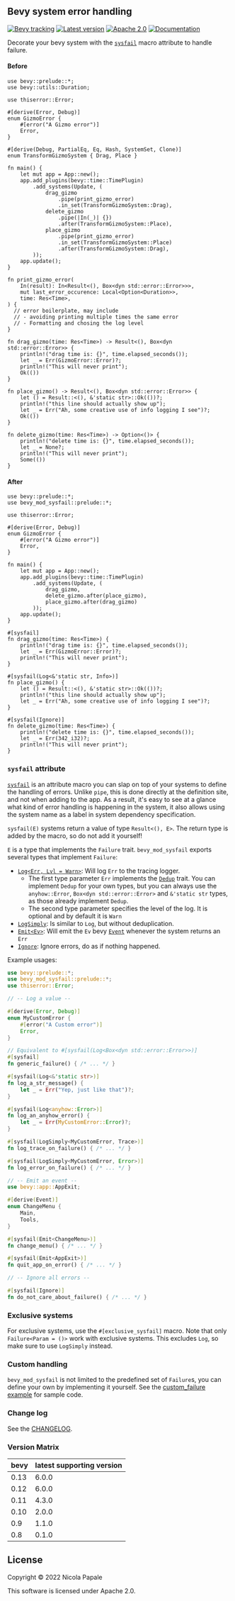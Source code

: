 ## Bevy system error handling 

[![Bevy tracking](https://img.shields.io/badge/Bevy%20tracking-released%20version-lightblue)](https://github.com/bevyengine/bevy/blob/main/docs/plugins_guidelines.md#main-branch-tracking)
[![Latest version](https://img.shields.io/crates/v/bevy_mod_sysfail.svg)](https://crates.io/crates/bevy_mod_sysfail)
[![Apache 2.0](https://img.shields.io/badge/license-Apache-blue.svg)](./LICENSE)
[![Documentation](https://docs.rs/bevy_mod_sysfail/badge.svg)](https://docs.rs/bevy_mod_sysfail/)

Decorate your bevy system with the [`sysfail`] macro attribute to handle failure.

#### Before

```rust,no_run
use bevy::prelude::*;
use bevy::utils::Duration;

use thiserror::Error;

#[derive(Error, Debug)]
enum GizmoError {
    #[error("A Gizmo error")]
    Error,
}

#[derive(Debug, PartialEq, Eq, Hash, SystemSet, Clone)]
enum TransformGizmoSystem { Drag, Place }

fn main() {
    let mut app = App::new();
    app.add_plugins(bevy::time::TimePlugin)
        .add_systems(Update, (
            drag_gizmo
                .pipe(print_gizmo_error)
                .in_set(TransformGizmoSystem::Drag),
            delete_gizmo
                .pipe(|In(_)| {})
                .after(TransformGizmoSystem::Place),
            place_gizmo
                .pipe(print_gizmo_error)
                .in_set(TransformGizmoSystem::Place)
                .after(TransformGizmoSystem::Drag),
        ));
    app.update();
}

fn print_gizmo_error(
    In(result): In<Result<(), Box<dyn std::error::Error>>>,
    mut last_error_occurence: Local<Option<Duration>>,
    time: Res<Time>,
) {
  // error boilerplate, may include
  // - avoiding printing multiple times the same error
  // - Formatting and chosing the log level
}

fn drag_gizmo(time: Res<Time>) -> Result<(), Box<dyn std::error::Error>> {
    println!("drag time is: {}", time.elapsed_seconds());
    let _ = Err(GizmoError::Error)?;
    println!("This will never print");
    Ok(())
}

fn place_gizmo() -> Result<(), Box<dyn std::error::Error>> {
    let () = Result::<(), &'static str>::Ok(())?;
    println!("this line should actually show up");
    let _ = Err("Ah, some creative use of info logging I see")?;
    Ok(())
}

fn delete_gizmo(time: Res<Time>) -> Option<()> {
    println!("delete time is: {}", time.elapsed_seconds());
    let _ = None?;
    println!("This will never print");
    Some(())
}
```

#### After

```rust,no_run
use bevy::prelude::*;
use bevy_mod_sysfail::prelude::*;

use thiserror::Error;

#[derive(Error, Debug)]
enum GizmoError {
    #[error("A Gizmo error")]
    Error,
}

fn main() {
    let mut app = App::new();
    app.add_plugins(bevy::time::TimePlugin)
        .add_systems(Update, (
            drag_gizmo,
            delete_gizmo.after(place_gizmo),
            place_gizmo.after(drag_gizmo)
        ));
    app.update();
}

#[sysfail]
fn drag_gizmo(time: Res<Time>) {
    println!("drag time is: {}", time.elapsed_seconds());
    let _ = Err(GizmoError::Error)?;
    println!("This will never print");
}

#[sysfail(Log<&'static str, Info>)]
fn place_gizmo() {
    let () = Result::<(), &'static str>::Ok(())?;
    println!("this line should actually show up");
    let _ = Err("Ah, some creative use of info logging I see")?;
}

#[sysfail(Ignore)]
fn delete_gizmo(time: Res<Time>) {
    println!("delete time is: {}", time.elapsed_seconds());
    let _ = Err(342_i32)?;
    println!("This will never print");
}
```

### `sysfail` attribute

[`sysfail`] is an attribute macro you can slap on top of your systems to define
the handling of errors. Unlike `pipe`, this is done directly at the definition
site, and not when adding to the app. As a result, it's easy to see at a glance
what kind of error handling is happening in the system, it also allows using
the system name as a label in system dependency specification.

`sysfail(E)` systems return a value of type `Result<(), E>`. The return type
is added by the macro, so do not add it yourself!

`E` is a type that implements the `Failure` trait. `bevy_mod_sysfail` exports
several types that implement `Failure`:

- [`Log<Err, Lvl = Warn>`][`Log`]: Will log `Err` to the tracing logger.
   - The first type parameter `Err` implements the [`Dedup`] trait. You can
     implement `Dedup` for your own types, but you can always use the
     `anyhow::Error`, `Box<dyn std::error::Error>` and `&'static str` types,
     as those already implement `Dedup`.
   - The second type parameter specifies the level of the log. It is optional
     and by default it is `Warn`
- [`LogSimply`]: Is similar to `Log`, but without deduplication.
- [`Emit<Ev>`][`Emit`]: Will emit the `Ev` bevy [`Event`] whenever the system returns an `Err`
- [`Ignore`]: Ignore errors, do as if nothing happened.

Example usages:

```rust
use bevy::prelude::*;
use bevy_mod_sysfail::prelude::*;
use thiserror::Error;

// -- Log a value --

#[derive(Error, Debug)]
enum MyCustomError {
    #[error("A Custom error")]
    Error,
}

// Equivalent to #[sysfail(Log<Box<dyn std::error::Error>>)]
#[sysfail]
fn generic_failure() { /* ... */ }

#[sysfail(Log<&'static str>)]
fn log_a_str_message() {
    let _ = Err("Yep, just like that")?;
}

#[sysfail(Log<anyhow::Error>)]
fn log_an_anyhow_error() {
    let _ = Err(MyCustomError::Error)?;
}

#[sysfail(LogSimply<MyCustomError, Trace>)]
fn log_trace_on_failure() { /* ... */ }

#[sysfail(LogSimply<MyCustomError, Error>)]
fn log_error_on_failure() { /* ... */ }

// -- Emit an event --
use bevy::app::AppExit;

#[derive(Event)]
enum ChangeMenu {
    Main,
    Tools,
}

#[sysfail(Emit<ChangeMenu>)]
fn change_menu() { /* ... */ }

#[sysfail(Emit<AppExit>)]
fn quit_app_on_error() { /* ... */ }

// -- Ignore all errors --

#[sysfail(Ignore)]
fn do_not_care_about_failure() { /* ... */ }
```

### Exclusive systems

For exclusive systems, use the `#[exclusive_sysfail]` macro. Note that only
`Failure<Param = ()>` work with exclusive systems. This excludes `Log`, so
make sure to use `LogSimply` instead.

### Custom handling

`bevy_mod_sysfail` is not limited to the predefined set of `Failure`s, you can
define your own by implementing it yourself.
See the [custom_failure example] for sample code.

### Change log

See the [CHANGELOG].

### Version Matrix

| bevy | latest supporting version      |
|------|--------|
| 0.13 | 6.0.0 |
| 0.12 | 6.0.0 |
| 0.11 | 4.3.0 |
| 0.10 | 2.0.0 |
| 0.9  | 1.1.0 |
| 0.8  | 0.1.0 |

## License

Copyright © 2022 Nicola Papale

This software is licensed under Apache 2.0.

[CHANGELOG]: https://github.com/nicopap/bevy_mod_sysfail/blob/v6.0.0/CHANGELOG.md
[custom_failure example]: https://github.com/nicopap/bevy_mod_sysfail/blob/v6.0.0/examples/custom_failure.rs
[`Dedup`]: https://docs.rs/bevy_mod_sysfail/6.0.0/bevy_mod_sysfail/trait.Dedup.html
[`Failure`]: https://docs.rs/bevy_mod_sysfail/6.0.0/bevy_mod_sysfail/trait.Failure.html
[`sysfail`]: https://docs.rs/bevy_mod_sysfail/6.0.0/bevy_mod_sysfail/attr.sysfail.html
[`Emit`]: https://docs.rs/bevy_mod_sysfail/6.0.0/bevy_mod_sysfail/prelude/struct.Emit.html
[`Log`]: https://docs.rs/bevy_mod_sysfail/6.0.0/bevy_mod_sysfail/prelude/struct.Log.html
[`LogSimply`]: https://docs.rs/bevy_mod_sysfail/6.0.0/bevy_mod_sysfail/prelude/struct.LogSimply.html
[`Ignore`]: https://docs.rs/bevy_mod_sysfail/6.0.0/bevy_mod_sysfail/prelude/struct.Ignore.html
[`Event`]: https://docs.rs/bevy/0.12/bevy/ecs/event/trait.Event.html
